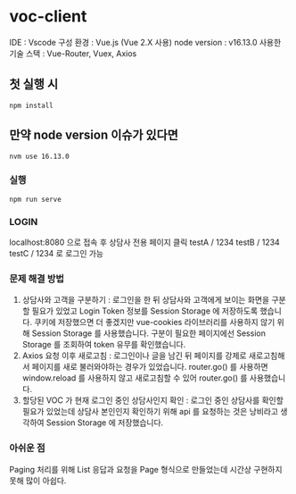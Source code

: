 # voc-client
IDE : Vscode
구성 환경 : Vue.js (Vue 2.X 사용)
node version : v16.13.0
사용한 기술 스택 : Vue-Router, Vuex, Axios

## 첫 실행 시
```
npm install
```
## 만약 node version 이슈가 있다면
```
nvm use 16.13.0
```

### 실행
```
npm run serve
```

### LOGIN 
localhost:8080 으로 접속 후 상담사 전용 페이지 클릭
testA / 1234
testB / 1234
testC / 1234 로 로그인 가능

### 문제 해결 방법
1. 상담사와 고객을 구분하기 : 로그인을 한 뒤 상담사와 고객에게 보이는 화면을 구분할 필요가 있었고 Login Token 정보를 Session Storage 에 저장하도록 했습니다.
   쿠키에 저장했으면 더 좋겠지만 vue-cookies 라이브러리를 사용하지 않기 위해 Session Storage 를 사용했습니다. 구분이 필요한 페이지에선 Session Storage 를 조회하여 token 유무를 확인했습니다.
2. Axios 요청 이후 새로고침 : 로그인이나 글을 남긴 뒤 페이지를 강제로 새로고침해서 페이지를 새로 불러와야하는 경우가 있었습니다.
   router.go() 를 사용하면 window.reload 를 사용하지 않고 새로고침할 수 있어 router.go() 를 사용했습니다.
3. 할당된 VOC 가 현재 로그인 중인 상담사인지 확인 : 로그인 중인 상담사를 확인할 필요가 있었는데 상담사 본인인지 확인하기 위해 api 를 요청하는 것은 낭비라고 생각하여 Session Storage 에 저장했습니다.

### 아쉬운 점
Paging 처리를 위해 List 응답과 요청을 Page 형식으로 만들었는데 시간상 구현하지 못해 많이 아쉽다.


